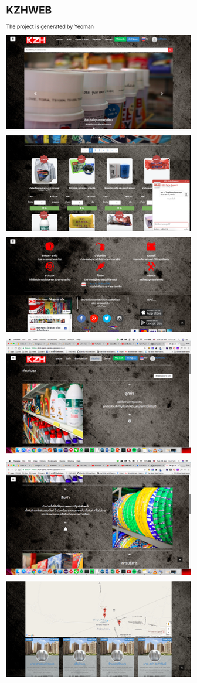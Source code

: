 # KZHWEB
The project is generated by Yeoman

<p align="center">
  <img src="/example/kzh-ng1-1.png">
</p>

<p align="center">
  <img src="/example/kzh-ng1-2.png">
</p>

<p align="center">
  <img src="/example/kzh-ng1-3.png">
</p>

<p align="center">
  <img src="/example/kzh-ng1-4.png">
</p>

<p align="center">
  <img src="/example/kzh-ng1-5.png">
</p>

<p align="center">
  <img src="/example/kzh-ng1-6.png">
</p>
